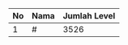 | No | Nama            | Jumlah Level |
|----|-----------------|--------------|
| 1  | #    |    3526        |
